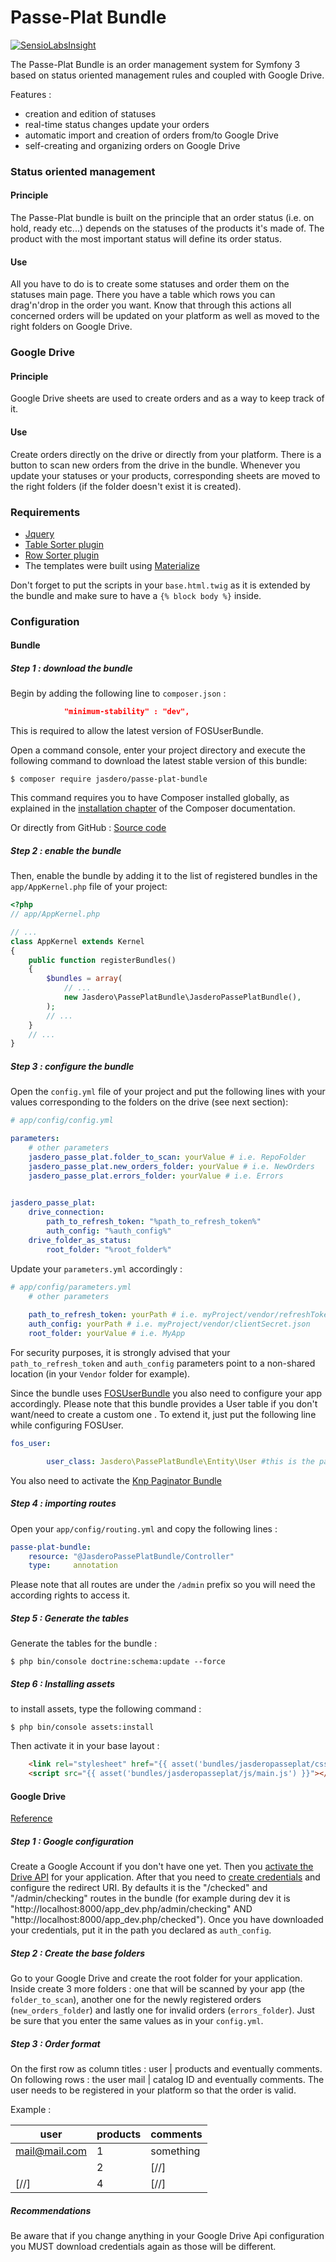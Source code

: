 Passe-Plat Bundle
=============

[![SensioLabsInsight](https://insight.sensiolabs.com/projects/5c2963ad-8776-4d88-9efd-1b94026e7f10/mini.png)](https://insight.sensiolabs.com/projects/5c2963ad-8776-4d88-9efd-1b94026e7f10)

The Passe-Plat Bundle is an order management system for Symfony 3 based on status oriented management 
rules and coupled with Google Drive.

Features :
  * creation and edition of statuses
  * real-time status changes update your orders
  * automatic import and creation of orders from/to Google Drive
  * self-creating and organizing orders on Google Drive 
  
  
  
### Status oriented management

#### Principle
The Passe-Plat bundle is built on the principle that an order status (i.e. on hold, ready etc...)
depends on the statuses of the products it's made of. The product with the most important status will define its order status.
#### Use
All you have to do is to create some statuses and order them on the statuses main page. There you have 
a table which rows you can drag'n'drop in the order you want.
Know that through this actions all concerned orders will be updated on your platform as well as moved to the right
folders on Google Drive.

### Google Drive 
#### Principle
Google Drive sheets are used to create orders and as a way to keep track of it.

#### Use
Create orders directly on the drive or directly from your platform. There is a button to scan new orders 
from the drive in the bundle. Whenever you update your statuses or your products, corresponding sheets
are moved to the right folders (if the folder doesn't exist it is created).

### Requirements
* [Jquery](http://code.jquery.com/)
* [Table Sorter plugin](http://tablesorter.com/docs/#Download)
* [Row Sorter plugin](http://www.jqueryscript.net/table/jQuery-Plugin-For-Drag-n-Drop-Sortable-Table-RowSorter-js.html)
* The templates were built using [Materialize](http://materializecss.com/getting-started.html)

Don't forget to put the scripts in your `base.html.twig` as it is extended by the bundle and make sure to have a `{% block body %}` inside.


### Configuration
#### Bundle

##### Step 1 : download the bundle

Begin by adding the following line to ``composer.json`` : 
```json
            "minimum-stability" : "dev",
```

This is required to allow the latest version of FOSUserBundle.


Open a command console, enter your project directory and execute the
following command to download the latest stable version of this bundle:
```console
$ composer require jasdero/passe-plat-bundle
```
This command requires you to have Composer installed globally, as explained
in the [installation chapter](https://getcomposer.org/doc/00-intro.md)
of the Composer documentation.

Or directly from GitHub : [Source code](https://github.com/Jasdero/JasderoPassePlatBundle)
##### Step 2 : enable the bundle

Then, enable the bundle by adding it to the list of registered bundles
in the `app/AppKernel.php` file of your project:

```php
<?php
// app/AppKernel.php

// ...
class AppKernel extends Kernel
{
    public function registerBundles()
    {
        $bundles = array(
            // ...
            new Jasdero\PassePlatBundle\JasderoPassePlatBundle(),
        );
        // ...
    }
    // ...
}
```

##### Step 3 : configure the bundle

Open the `config.yml` file of your project and put the following lines with your values corresponding to the folders on the drive
(see next section):
```yml
# app/config/config.yml

parameters:
    # other parameters
    jasdero_passe_plat.folder_to_scan: yourValue # i.e. RepoFolder
    jasdero_passe_plat.new_orders_folder: yourValue # i.e. NewOrders
    jasdero_passe_plat.errors_folder: yourValue # i.e. Errors
    

jasdero_passe_plat:
    drive_connection:
        path_to_refresh_token: "%path_to_refresh_token%"
        auth_config: "%auth_config%"
    drive_folder_as_status:
        root_folder: "%root_folder%"
```

Update your `parameters.yml` accordingly :
```yml
# app/config/parameters.yml
    # other parameters
    
    path_to_refresh_token: yourPath # i.e. myProject/vendor/refreshToken.json
    auth_config: yourPath # i.e. myProject/vendor/clientSecret.json
    root_folder: yourValue # i.e. MyApp
```
For security purposes, it is strongly advised that your `path_to_refresh_token` and `auth_config` parameters point to a non-shared location
 (in your `Vendor` folder for example).
 
 Since the bundle uses [FOSUserBundle](https://symfony.com/doc/master/bundles/FOSUserBundle/index.html)
 you also need to configure your app accordingly.
 Please note that this bundle provides a User table if you don't want/need to create a custom one . To extend it, just put the following line while
 configuring FOSUser.
 
 
```yml
fos_user:

        user_class: Jasdero\PassePlatBundle\Entity\User #this is the passe-plat basic user class
```

 You also need to activate the [Knp Paginator Bundle](https://github.com/KnpLabs/KnpPaginatorBundle)


##### Step 4 : importing routes

Open your `app/config/routing.yml` and copy the following lines :

```yml
passe-plat-bundle:
    resource: "@JasderoPassePlatBundle/Controller"
    type:     annotation
```
Please note that all routes are under the ``/admin`` prefix so you will need the according rights to access it.


##### Step 5 : Generate the tables

Generate the tables for the bundle :

 ```console
 $ php bin/console doctrine:schema:update --force
 ```
 
##### Step 6 : Installing assets

to install assets, type the following command :
 ```console
 $ php bin/console assets:install
 ```
 
Then activate it in your base layout :
```html
    <link rel="stylesheet" href="{{ asset('bundles/jasderopasseplat/css/admin.css') }}">
    <script src="{{ asset('bundles/jasderopasseplat/js/main.js') }}"></script>

```

#### Google Drive
[Reference](https://developers.google.com/api-client-library/php/auth/web-app)

##### Step 1 : Google configuration

Create a Google Account if you don't have one yet.
Then you [activate the Drive API](https://console.developers.google.com/apis/library) for your application.
After that you need to [create credentials](https://console.developers.google.com/projectselector/apis/credentials)
and configure the redirect URI. By defaults it is the "/checked" and "/admin/checking" routes in the bundle (for example during dev it is "http://localhost:8000/app_dev.php/admin/checking" 
AND "http://localhost:8000/app_dev.php/checked").
Once you have downloaded your credentials, put it in the path you declared as `auth_config`.

##### Step 2 : Create the base folders

Go to your Google Drive and create the root folder for your application.
Inside create 3 more folders : one that will be scanned by your app (the `folder_to_scan`), another one for the newly registered
orders (`new_orders_folder`) and lastly one for invalid orders (`errors_folder`).
Just be sure that you enter the same values as in your `config.yml`.

##### Step 3 : Order format

On the first row as column titles : user | products and eventually comments.
On following rows : the user mail | catalog ID and eventually comments.
The user needs to be registered in your platform so that the order is valid.

Example :

user | products | comments
--- | --- | ---
mail@mail.com | 1 | something
 <rfzeliv> | 2 | [//]
 [//] | 4 | [//]

##### Recommendations
Be aware that if you change anything in your Google Drive Api configuration you MUST download credentials again as those will be
different.
